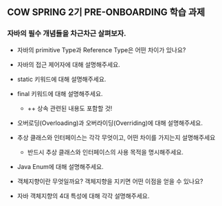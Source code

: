 ## COW SPRING 2기 PRE-ONBOARDING 학습 과제

### 자바의 필수 개념들을 차근차근 살펴보자.

* 자바의 primitive Type과 Reference Type은 어떤 차이가 있나요?


* 자바의 접근 제어자에 대해 설명해주세요.


* static 키워드에 대해 설명해주세요.


* final 키워드에 대해 설명해주세요.
  * ++ 상속 관련된 내용도 포함할 것!

* 오버로딩(Overloading)과 오버라이딩(Overriding)에 대해 설명해주세요.


* 추상 클래스와 인터페이스는 각각 무엇이고, 어떤 차이를 가지는지 설명해주세요
  * 반드시 추상 클래스와 인터페이스의 사용 목적을 명시해주세요.


* Java Enum에 대해 설명해주세요.


* 객체지향이란 무엇일까요? 객체지향을 지키면 어떤 이점을 얻을 수 있나요?


* 자바 객체지향의 4대 특성에 대해 각각 설명해주세요.

